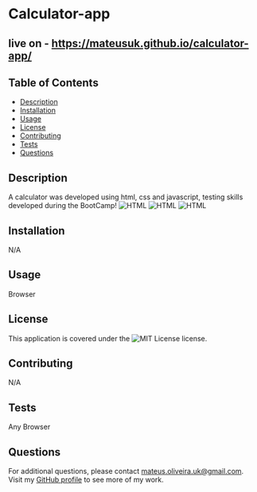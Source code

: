 # Calculator-app
  ## live on - https://mateusuk.github.io/calculator-app/ 

  ## Table of Contents
  
  - [Description](#description)
  - [Installation](#installation)
  - [Usage](#usage)
  - [License](#license)
  - [Contributing](#contributing)
  - [Tests](#tests)
  - [Questions](#questions)

  ## Description
  
  A calculator was developed using html, css and javascript, testing skills developed during the BootCamp!
  ![HTML](https://img.shields.io/badge/HTML-red)
  ![HTML](https://img.shields.io/badge/JAVASCRIPT-yellow)
  ![HTML](https://img.shields.io/badge/CSS-blue)
  ## Installation

  N/A

  ## Usage

  Browser

  ## License

  This application is covered under the ![MIT License](https://img.shields.io/badge/License-MIT-green.svg) license.

  ## Contributing

  N/A

  ## Tests

  Any Browser

  ## Questions

  For additional questions, please contact mateus.oliveira.uk@gmail.com. Visit my [GitHub profile](https://github.com/Mateuzuk) to see more of my work.
  
  
